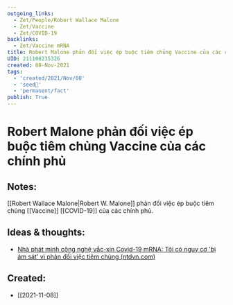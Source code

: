 ```yaml
---
outgoing_links:
  - Zet/People/Robert Wallace Malone
  - Zet/Vaccine
  - Zet/COVID-19
backlinks:
  - Zet/Vaccine mRNA
title: Robert Malone phản đối việc ép buộc tiêm chủng Vaccine của các chính phủ
UID: 211108235326
created: 08-Nov-2021
tags:
  - 'created/2021/Nov/08'
  - 'seed🥜'
  - 'permanent/fact'
publish: True
---
```

# Robert Malone phản đối việc ép buộc tiêm chủng Vaccine của các chính phủ

## Notes:
[[Robert Wallace Malone|Robert W. Malone]] phản đối việc ép buộc tiêm chủng [[Vaccine]] [[COVID-19]] của các chính phủ.

## Ideas & thoughts:
- [Nhà phát minh công nghệ vắc-xin Covid-19 mRNA: Tôi có nguy cơ 'bị ám sát' vì phản đối việc tiêm chủng (ntdvn.com)](https://www.ntdvn.com/suc-khoe/nha-phat-minh-cong-nghe-vac-xin-covid-19-mrna-toi-co-nguy-co-bi-am-sat-vi-phan-doi-viec-tiem-chung-217990.html)


## Created:
- [[2021-11-08]]
